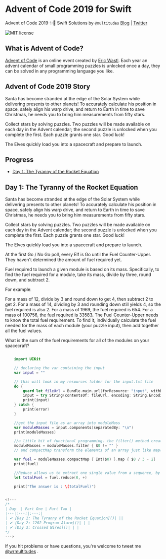 # Advent of Code 2019 for Swift

Advent of Code 2019 ✨🚀 Swift Solutions by 
`@multitudes` 
[Blog](https://multitudes.github.io)
|
[Twitter](https://twitter.com/wrmultitudes)

[![MIT license](https://img.shields.io/badge/License-MIT-blue.svg)](https://opensource.org/licenses/MIT)


## What is Advent of Code?
[Advent of Code](http://adventofcode.com) is an online event created by [Eric Wastl](https://twitter.com/ericwastl). Each year an advent calendar of small programming puzzles is unlocked once a day, they can be solved in any programming language you like. 

## Advent of Code 2019 Story
Santa has become stranded at the edge of the Solar System while delivering presents to other planets! To accurately calculate his position in space, safely align his warp drive, and return to Earth in time to save Christmas, he needs you to bring him measurements from fifty stars.

Collect stars by solving puzzles. Two puzzles will be made available on each day in the Advent calendar; the second puzzle is unlocked when you complete the first. Each puzzle grants one star. Good luck!

The Elves quickly load you into a spacecraft and prepare to launch.

## Progress
* [Day 1: The Tyranny of the Rocket Equation](https://adventofcode.com/2019/day/1) 

## Day 1: The Tyranny of the Rocket Equation


Santa has become stranded at the edge of the Solar System while delivering presents to other planets! To accurately calculate his position in space, safely align his warp drive, and return to Earth in time to save Christmas, he needs you to bring him measurements from fifty stars.

Collect stars by solving puzzles. Two puzzles will be made available on each day in the Advent calendar; the second puzzle is unlocked when you complete the first. Each puzzle grants one star. Good luck!

The Elves quickly load you into a spacecraft and prepare to launch.

At the first Go / No Go poll, every Elf is Go until the Fuel Counter-Upper. They haven't determined the amount of fuel required yet.

Fuel required to launch a given module is based on its mass. Specifically, to find the fuel required for a module, take its mass, divide by three, round down, and subtract 2.

For example:

For a mass of 12, divide by 3 and round down to get 4, then subtract 2 to get 2.
For a mass of 14, dividing by 3 and rounding down still yields 4, so the fuel required is also 2.
For a mass of 1969, the fuel required is 654.
For a mass of 100756, the fuel required is 33583.
The Fuel Counter-Upper needs to know the total fuel requirement. To find it, individually calculate the fuel needed for the mass of each module (your puzzle input), then add together all the fuel values.

What is the sum of the fuel requirements for all of the modules on your spacecraft?

```swift

    import UIKit

    // declaring the var containing the input
    var input = ""

    // this will look in my resources folder for the input.txt file
    do {
        guard let fileUrl = Bundle.main.url(forResource: "input", withExtension: "txt") else { fatalError() }
        input = try String(contentsOf: fileUrl, encoding: String.Encoding.utf8)
        print(input)
    } catch {
        print(error)
    }

    //get the input file as an array into moduleMass
    var moduleMasses = input.components(separatedBy: "\n")
    print(moduleMasses)

    //a little bit of functional programming. the filter() method creates a new array from an existing one, selecting from it only items that match a function you provide
    moduleMasses = moduleMasses.filter { $0 != "" }
    // and compactMap transform the elements of an array just like map() does, except once the transformation completes an extra step happens: all optionals get unwrapped, and any nil values get discarded.

    var fuel = moduleMasses.compactMap { Int($0) }.map { $0 / 3 - 2}
    print(fuel)

    //Reduce allows us to extract one single value from a sequence, by performing a series of operations in the sequence’s elements.
    let totalFuel = fuel.reduce(0, +)

    print("The answer is : \(totalFuel)")


<!---
/*
| Day  | Part One | Part Two | 
|---|:---:|:---:|
| ✔ [Day 1: The Tyranny of the Rocket Equation]()| ||
| ✔ [Day 2: 1202 Program Alarm]()| | |
| ✔ [Day 3: Crossed Wires]()| | |
*/
---> 
```



If you hit problems or have questions, you're welcome to tweet me [@wrmultitudes](https://twitter.com/wrmultitudes) .

